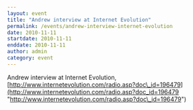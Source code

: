 ```yaml
---
layout: event
title: "Andrew interview at Internet Evolution"
permalink: /events/andrew-interview-internet-evolution
date: 2010-11-11
startdate: 2010-11-11
enddate: 2010-11-11
author: admin
category: event
---
```


Andrew interview at Internet Evolution, [http://www.internetevolution.com/radio.asp?doc\_id=196479](http://www.internetevolution.com/radio.asp?doc_id=196479 "http://www.internetevolution.com/radio.asp?doc\_id=196479")

